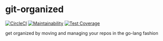 # git-organized

[![CircleCI](https://circleci.com/gh/rot26/git-organized.svg?style=svg)](https://circleci.com/gh/rot26/git-organized)
[![Maintainability](https://api.codeclimate.com/v1/badges/05b1bfc845f3da309162/maintainability)](https://codeclimate.com/github/rot26/git-organized/maintainability)
[![Test Coverage](https://api.codeclimate.com/v1/badges/05b1bfc845f3da309162/test_coverage)](https://codeclimate.com/github/rot26/git-organized/test_coverage)

get organized by moving and managing your repos in the go-lang fashion
